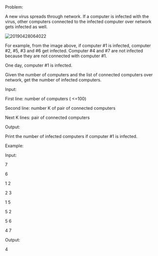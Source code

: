 
Problem:

A new virus spreads through network. If a computer is infected with the virus, other computers connected to the infected computer over network gets infected as well. 

![20190428064022](https://user-images.githubusercontent.com/41462655/56864357-19735100-6987-11e9-8343-40dc6019bf9c.png)


For example, from the image above, if computer #1 is infected, computer #2, #5, #3 and #6 get infected.
 Computer #4 and #7 are not infected because they are not connected with computer #1.

One day, computer #1 is infected.

Given the number of computers and the list of connected computers over network, get the number of infected computers.

Input:

First line: number of computers ( <=100)

Second line: number K of pair of connected computers

Next K lines: pair of connected computers

Output:

Print the number of infected computers if computer #1 is infected.


Example:

Input:

7

6

1 2

2 3

1 5

5 2

5 6

4 7

Output:

4

